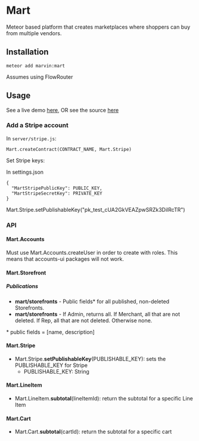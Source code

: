 Mart
====

Meteor based platform that creates marketplaces where shoppers can buy from multiple vendors.

Installation
------------

```
meteor add marvin:mart
```

Assumes using FlowRouter

Usage
-----

See a live demo [here](http://betaspacecadetio-55593.onmodulus.net/), OR
see the source [here](https://github.com/marvinmarnold/beta.spacecadet.io/)

### Add a Stripe account

In `server/stripe.js`:

```
Mart.createContract(CONTRACT_NAME, Mart.Stripe)
```

Set Stripe keys:

In settings.json

```
{
  "MartStripePublicKey": PUBLIC_KEY,
  "MartStripeSecretKey": PRIVATE_KEY
}    
```

Mart.Stripe.setPublishableKey("pk_test_cUA2GkVEAZpwSRZk3DilRcTR")

### API

#### Mart.Accounts
Must use Mart.Accounts.createUser in order to create with roles. This means that accounts-ui packages will not work.

#### Mart.Storefront
##### Publications

- **mart/storefronts** - Public fields* for all published, non-deleted Storefronts.
- **mart/storefronts** - If Admin, returns all. If Merchant, all that are not deleted. If Rep, all that are not deleted. Otherwise none.

\* public fields = [name, description]
#### Mart.Stripe

-	Mart.Stripe.**setPublishableKey**(PUBLISHABLE_KEY): sets the PUBLISHABLE_KEY for Stripe
	-	PUBLISHABLE_KEY: String

#### Mart.LineItem

-	Mart.LineItem.**subtotal**(lineItemId): return the subtotal for a specific Line Item

#### Mart.Cart

-	Mart.Cart.**subtotal**(cartId): return the subtotal for a specific cart
